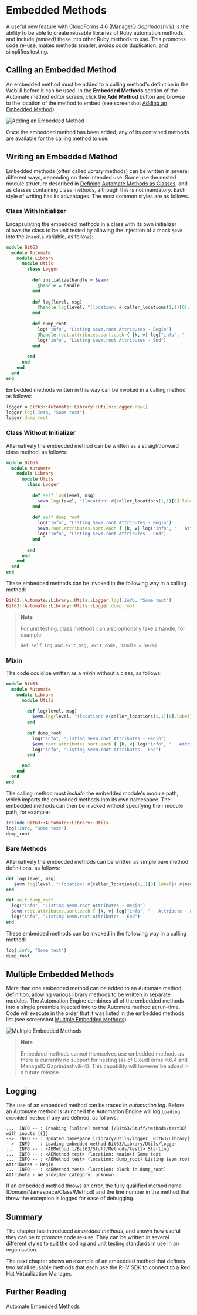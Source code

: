 # Embedded Methods

A useful new feature with CloudForms 4.6 (ManageIQ *Gaprindashvili*) is the ability to be able to create reusable libraries of Ruby automation methods, and include _(embed)_ these into other Ruby methods to use. This promotes code re-use, makes methods smaller, avoids code duplication, and simplifies testing.

## Calling an Embedded Method

An embedded method must be added to a calling method's definition in the WebUI before it can be used. In the **Embedded Methods** section of the Automate method editor screen, click the **Add Method** button and browse to the location of the method to embed (see screenshot [Adding an Embedded Method](#i1)).

![Adding an Embedded Method](images/screenshot1.png)

Once the embedded method has been added, any of its contained methods are available for the calling method to use.

## Writing an Embedded Method

Embedded methods (often called _library_ methods) can be written in several different ways, depending on their intended use. Some use the nested module structure described in [Defining Automate Methods as Classes](../miscellaneous_updates/chapter.md#defining_methods_as_classes), and as classes containing class methods, although this is not mandatory. Each style of writing has its advantages. The most common styles are as follows.

### Class With Initializer

Encapsulating the embedded methods in a class with its own initializer allows the class to be unit tested by allowing the injection of a mock `$evm` into the `@handle` variable, as follows:

``` ruby
module Bit63
  module Automate
    module Library
      module Utils
        class Logger
        
          def initialize(handle = $evm)
            @handle = handle
          end
          
          def log(level, msg)
            @handle.log(level, "(location: #{caller_locations(1,1)[0].label}) #{msg}")
          end
          
          def dump_root
            log("info", "Listing $evm.root Attributes - Begin")
            @handle.root.attributes.sort.each { |k, v| log("info", "   Attribute - #{k}: #{v}") }
            log("info", "Listing $evm.root Attributes - End")
          end
          
        end
      end
    end
  end
end
```

Embedded methods written in this way can be invoked in a calling method as follows:

``` ruby
logger = Bit63::Automate::Library::Utils::Logger.new()
logger.log(:info, "Some text")
logger.dump_root
```

### Class Without Initializer

Alternatively the embedded method can be written as a straightforward class method, as follows:

``` ruby
module Bit63
  module Automate
    module Library
      module Utils
        class Logger
        
          def self.log(level, msg)
            $evm.log(level, "(location: #{caller_locations(1,1)[0].label}) #{msg}")
          end
          
          def self.dump_root
            log("info", "Listing $evm.root Attributes - Begin")
            $evm.root.attributes.sort.each { |k, v| log("info", "   Attribute - #{k}: #{v}") }
            log("info", "Listing $evm.root Attributes - End")
          end
          
        end
      end
    end
  end
end
```

These embedded methods can be invoked in the following way in a calling method:

``` ruby
Bit63::Automate::Library::Utils::Logger.log(:info, "Some text")
Bit63::Automate::Library::Utils::Logger.dump_root
```

> **Note**
> 
> For unit testing, class methods can also optionally take a handle, for example:
> 
> `def self.log_and_exit(msg, exit_code, handle = $evm)`

### Mixin

The code could be written as a _mixin_ without a class, as follows:

``` ruby
module Bit63
  module Automate
    module Library
      module Utils
        
        def log(level, msg)
          $evm.log(level, "(location: #{caller_locations(1,1)[0].label}) #{msg}")
        end
          
        def dump_root
          log("info", "Listing $evm.root Attributes - Begin")
          $evm.root.attributes.sort.each { |k, v| log("info", "   Attribute - #{k}: #{v}") }
          log("info", "Listing $evm.root Attributes - End")
        end

      end
    end
  end
end
```

The calling method must _include_ the embedded module's module path, which imports the embedded methods into its own namespace. The embedded methods can then be invoked without specifying their module path, for example:

``` ruby
include Bit63::Automate::Library::Utils
log(:info, "Some text")
dump_root
```

### Bare Methods

Alternatively the embedded methods can be written as simple bare method definitions, as follows:

``` ruby
def log(level, msg)
   $evm.log(level, "(location: #{caller_locations(1,1)[0].label}) #{msg}")
end

def self.dump_root
  log("info", "Listing $evm.root Attributes - Begin")
  $evm.root.attributes.sort.each { |k, v| log("info", "   Attribute - #{k}: #{v}") }
  log("info", "Listing $evm.root Attributes - End")
end
```
These embedded methods can be invoked in the following way in a calling method:

``` ruby
log(:info, "Some text")
dump_root
```

## Multiple Embedded Methods

More than one embedded method can be added to an Automate method definition, allowing various library methods to be written in separate modules. The Automation Engine combines all of the embedded methods into a single preamble injected into to the Automate method at run-time. Code will execute in the order that it was listed in the embedded methods list (see screenshot [Multiple Embedded Methods](#i2)).

![Multiple Embedded Methods](images/screenshot2.png)

> **Note**
> 
> Embedded methods cannot themselves use embedded methods as there is currently no support for nesting (as of CloudForms 4.6.4 and ManageIQ Gaprindashvili-4). This capability will however be added in a future release.

## Logging

The use of an embedded method can be traced in _automation.log_. Before an Automate method is launched the Automation Engine will log `Loading embedded method` if any are defined, as follows:

```
...  INFO -- : Invoking [inline] method [/Bit63/Stuff/Methods/test30] with inputs [{}]
-->  INFO -- : Updated namespace [Library/Utils/logger  Bit63/Library]
-->  INFO -- : Loading embedded method Bit63/Library/Utils/logger
...  INFO -- : <AEMethod [/Bit63/Stuff/Methods/test]> Starting
...  INFO -- : <AEMethod test> (location: <main>) Some text
...  INFO -- : <AEMethod test> (location: dump_root) Listing $evm.root Attributes - Begin
...  INFO -- : <AEMethod test> (location: block in dump_root)    Attribute - ae_provider_category: unknown
```

If an embedded method throws an error, the fully qualified method name (Domain/Namespace/Class/Method) and the line number in the method that threw the exception is logged for ease of debugging.

## Summary

The chapter has introduced _embedded methods_, and shown how useful they can be to promote code re-use. They can be written in several different styles to suit the coding and unit testing standards in use in an organisation.

The next chapter shows an example of an embedded method that defines two small reusable methods that each use the RHV SDK to connect to a Red Hat Virtualization Manager.

## Further Reading

[Automate Embedded Methods](http://talk.manageiq.org/t/automate-embedded-methods/3124)

